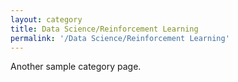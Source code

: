 ```yaml
---
layout: category
title: Data Science/Reinforcement Learning
permalink: '/Data Science/Reinforcement Learning'
---
```


Another sample category page.
